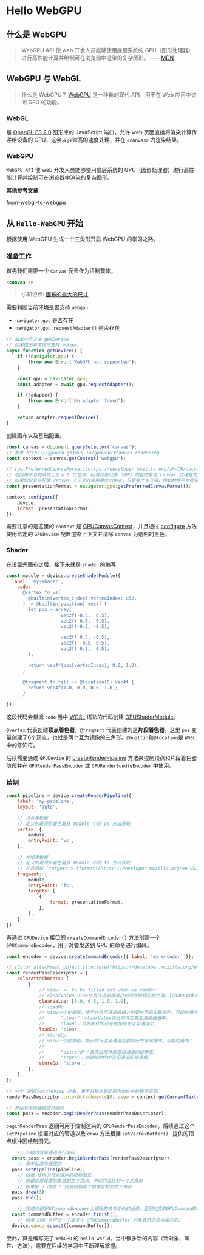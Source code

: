 # Hello WebGPU

## 什么是 WebGPU

> WebGPU API 使 web 开发人员能够使用底层系统的 GPU（图形处理器）进行高性能计算并绘制可在浏览器中渲染的复杂图形。
> ——[MDN](https://developer.mozilla.org/zh-CN/docs/Web/API/WebGPU_API)

## WebGPU 与 WebGL

> 什么是 WebGPU？
> [WebGPU](https://gpuweb.github.io/gpuweb/) 是一种新的现代 API，用于在 Web 应用中访问 GPU 的功能。

### WebGL

是 [OpenGL ES 2.0](https://registry.khronos.org/OpenGL-Refpages/es2.0/) 图形库的 JavaScript 端口，允许 web 页面直接将渲染计算传递给设备的 GPU，这会以非常高的速度处理，并在 `<canvas>` 内渲染结果。

### WebGPU

`WebGPU API` 使 web 开发人员能够使用底层系统的 GPU（图形处理器）进行高性能计算并绘制可在浏览器中渲染的复杂图形。

**其他参考文章**:

[from-webgl-to-webgpu](https://developer.chrome.com/blog/from-webgl-to-webgpu)

## 从 `Hello-WebGPU` 开始

根据使用 WebGPU 生成一个三角形开启 WebGPU 的学习之路。

### 准备工作

首先我们需要一个 `Canvas` 元素作为绘制载体。

```html
<canvas />
```

> 小知识点: [画布的最大的尺寸](https://stackoverflow.com/questions/6081483/maximum-size-of-a-canvas-element)

需要判断当前环境是否支持 `webgpu`
   + `navigator.gpu` 是否存在
   + `navigator.gpu.requestAdapter()` 是否存在

```javascript
// 抽出一个方法 getDevice
// 如果抛出异常则不支持 webgpu
async function getDevice() {
	if (!navigator.gpu) {
		throw new Error('WebGPU not supported');
	}

	const gpu = navigator.gpu;
	const adapter = await gpu.requestAdapter();

	if (!adapter) {
		throw new Error('No adapter found');
	}

	return adapter.requestDevice();
}
```

创建画布以及基础配置。

```javascript
const canvas = document.querySelector('canvas');
// 参考 https://gpuweb.github.io/gpuweb/#canvas-rendering
const context = canvas.getContext('webgpu');

// [getPreferredCanvasFormat](https://developer.mozilla.org/zh-CN/docs/Web/API/GPU/getPreferredCanvasFormat) 方法
// 返回用于当前系统上显示 8 位色深、标准动态范围（SDR）内容的最佳 canvas 纹理格式。
// 如果你没有在配置 canvas 上下文时使用最佳的格式，可能会产生开销，例如根据平台而异的额外纹理的复制。
const presentationFormat = navigator.gpu.getPreferredCanvasFormat();

context.configure({
	device,
	format: presentationFormat,
});
```

需要注意的是这里的 `context` 是 [GPUCanvasContext](https://developer.mozilla.org/zh-CN/docs/Web/API/GPUCanvasContext)，并且通过 
[configure](https://developer.mozilla.org/zh-CN/docs/Web/API/GPUCanvasContext/configure) 方法使用给定的 `GPUDevice` 配置渲染上下文并清除 `canvas` 为透明的黑色。

### Shader

在设置完画布之后，接下来就是 `shader` 的编写:

```javascript
const module = device.createShaderModule({
  label: 'my-shader',
    code: `
      @vertex fn vs(
        @builtin(vertex_index) vertexIndex: u32,
      ) -> @builtin(position) vec4f {
        let pos = array(
					vec2f(-0.5,  0.5),
					vec2f( 0.5,  0.5),
					vec2f(-0.5, -0.5),

					vec2f( 0.5, -0.5),
					vec2f( -0.5, 0.5),
					vec2f( 0.5,  0.5),
        );

        return vec4f(pos[vertexIndex], 0.0, 1.0);
      }

      @fragment fn fs() -> @location(0) vec4f {
        return vec4f(1.0, 0.0, 0.0, 1.0);
      }
    `
});
```

这段代码会根据 `code` 当中 [WGSL](https://gpuweb.github.io/gpuweb/wgsl/) 语法的代码创建 [GPUShaderModule](https://developer.mozilla.org/en-US/docs/Web/API/GPUShaderModule)。

`@vertex` 代表创建**顶点着色器**，`@fragment` 代表创建的是**片段着色器**。这里 `pos` 变量创建了6个顶点，也就是两个互为镜像的三角形。`@builtin`和`@location`是 `WGSL` 
中的修饰符。

后续需要通过 `GPUDevice` 的 [createRenderPipeline](https://developer.mozilla.org/en-US/docs/Web/API/GPUDevice/createRenderPipeline) 方法来控制顶点和片段着色器阶段并在 `GPURenderPassEncoder` 或 `GPURenderBundleEncoder` 中使用。

### 绘制

```javascript
const pipeline = device.createRenderPipeline({
	label: 'my-pipeline',
	layout: 'auto',

	// 顶点着色器
	// 定义的是顶点着色器从 module 中的 vs 方法获取
	vertex: {
		module,
		entryPoint: 'vs',
	},

	// 片段着色器
	// 定义的是顶点着色器从 module 中的 fs 方法获取
	// 并且通过 `targets > [format](https://developer.mozilla.org/en-US/docs/Web/API/GPUDevice/createRenderPipeline#format_2)` 指定输出颜色所需格式的枚举值。
	fragment: {
		module,
		entryPoint: 'fs',
		targets: [
			{
				format: presentationFormat,
			},
		],
	}
});
```

再通过 `GPUDevice` 接口的 `createCommandEncoder()` 方法创建一个 `GPUCommandEncoder`，用于对要发送到 GPU 的命令进行编码。

```javascript
const encoder = device.createCommandEncoder({ label: 'my encoder' });

// [Color attachment object structure](https://developer.mozilla.org/en-US/docs/Web/API/GPUCommandEncoder/beginRenderPass#color_attachment_object_structure)
const renderPassDescriptor = {
	colorAttachments: [
		{
			// view: <- to be filled out when we render
			// clearValue view在执行渲染通道之前清除纹理的颜色值。loadOp如果未设置为 ，则忽略该值"clear"。clearValue接受一个数组或对象，将四个颜色分量r、g、b和表示a为小数。
			clearValue: [0.0, 0.5, 1.0, 1.0],
			// loadOp
			// view一个枚举值，指示在执行渲染通道之前要执行的加载操作。可能的值为：
			// 		"clear"：clearValue将此附件加载到渲染通道中。
			// 		"load"：将此附件的现有值加载到渲染通道中
			loadOp: 'clear',
			// storeOp
			// view一个枚举值，指示执行渲染通道后要执行的存储操作。可能的值为：
			//
			// 		"discard"：丢弃此附件的渲染通道的结果值。
			// 		"store"：存储此附件的渲染通道的结果值。
			storeOp: 'store',
		},
	],
};

// 一个 GPUTextureView 对象，表示将输出到此颜色附件的纹理子资源。
renderPassDescriptor.colorAttachments[0].view = context.getCurrentTexture().createView();

// 开始对渲染通道进行编码
const pass = encoder.beginRenderPass(renderPassDescriptor);
```

`beginRenderPass` 返回可用于控制渲染的 `GPURenderPassEncoder`。后续通过这个 `setPipeline` 设置对应的管道以及 `draw` 方法根据 `setVertexBuffer() `
提供的顶点缓冲区绘制图元。

```javascript
	// 开始对渲染通道进行编码
  const pass = encoder.beginRenderPass(renderPassDescriptor);
	// 用于此渲染通道的
  pass.setPipeline(pipeline);
	// 根据 提供的顶点缓冲区绘制图元
	// 但是这里设置的是绘制三个顶点，所以只会绘制一个三角形
	// 如果把 3 改成 6 则会绘制两个镜像且相交的三角形
  pass.draw(3);
  pass.end();

	// 完成对该GPUCommandEncoder上编码的命令序列的记录，返回对应的GPUCommandBuffer。
  const commandBuffer = encoder.finish();
	// 调度 GPU 执行由一个或多个 GPUCommandBuffer 对象表示的命令缓冲区。
  device.queue.submit([commandBuffer]);
```

至此，算是编写完了 `WebGPU` 的 `hello world`。当中很多新的内容（新对象、属性、方法），需要在后续的学习中不断理解掌握。
